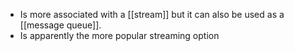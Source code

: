 - Is more associated with a [[stream]] but it can also be used as a [[message queue]].
- Is apparently the more popular streaming option